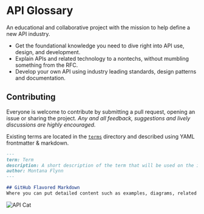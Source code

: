# API Glossary
An educational and collaborative project with the mission to help define a new API industry. 

- Get the foundational knowledge you need to dive right into API use, design, and development.
- Explain APIs and related technology to a nontechs, without mumbling something from the RFC.
- Develop your own API using industry leading standards, design patterns and documentation.

## Contributing

Everyone is welcome to contribute by submitting a pull request, opening an issue or sharing the project. *Any and all feedback, suggestions and lively discussions are highly encouraged.*

Existing terms are located in the [`terms`](https://github.com/Mashape/apiglossary/tree/master/terms "View existing terms or add your own.") directory and described using YAML frontmatter & markdown.

```md
---
term: Term
description: A short description of the term that will be used on the index.
author: Montana Flynn
---

## GitHub Flavored Markdown
Where you can put detailed content such as examples, diagrams, related terms, etc... 
```

![API Cat](http://i.imgur.com/6KTUN42.jpg "Core Contributer")
